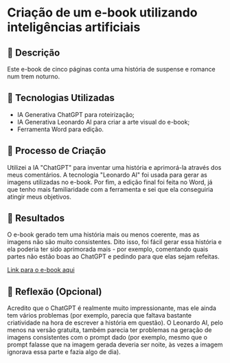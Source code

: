 # Criação de um e-book utilizando inteligências artificiais

## 📒 Descrição
Este e-book de cinco páginas conta uma história de suspense e romance num trem noturno.

## 🤖 Tecnologias Utilizadas
- IA Generativa ChatGPT para roteirização;
- IA Generativa Leonardo AI para criar a arte visual do e-book;
- Ferramenta Word para edição.

## 🧐 Processo de Criação
Utilizei a IA "ChatGPT" para inventar uma história e aprimorá-la através dos meus comentários. A tecnologia "Leonardo AI" foi usada para gerar as imagens utilizadas no e-book. Por fim, a edição final foi feita no Word, já que tenho mais familiaridade com a ferramenta e sei que ela conseguiria atingir meus objetivos.

## 🚀 Resultados
O e-book gerado tem uma história mais ou menos coerente, mas as imagens não são muito consistentes. Dito isso, foi fácil gerar essa história e ela poderia ter sido aprimorada mais - por exemplo, comentando quais partes não estão boas ao ChatGPT e pedindo para que elas sejam refeitas.

[Link para o e-book aqui](https://github.com/gusnavasco/dio-desafio-natty-or-not/blob/00382686cac4a3218fba0a8edf090add6bef03cc/e-book%20feito%20por%20IAs.pdf)

## 💭 Reflexão (Opcional)
Acredito que o ChatGPT é realmente muito impressionante, mas ele ainda tem vários problemas (por exemplo, parecia que faltava bastante criatividade na hora de escrever a história em questão). O Leonardo AI, pelo menos na versão gratuita, também parecia ter problemas na geração de imagens consistentes com o prompt dado (por exemplo, mesmo que o prompt falasse que na imagem gerada deveria ser noite, às vezes a imagem ignorava essa parte e fazia algo de dia). 

